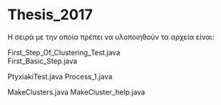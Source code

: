 # Thesis_2017
H σειρά με την οποία πρέπει να υλοποιηθούν τα αρχεία είναι:

First_Step_Of_Clustering_Test.java	
First_Basic_Step.java

PtyxiakiTest.java
Process_1.java

MakeClusters.java
MakeCluster_help.java
